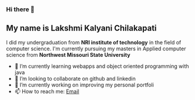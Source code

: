### Hi there 👋

## My name is **Lakshmi Kalyani Chilakapati**
I did my undergraduation from **NRI institute of technology** in the field of computer science. I'm currently pursuing my masters in Applied computer science from **Northwest Missouri State University**

- 🌱 I’m currently learning webapps and object oriented programming with java
- 👯 I’m looking to collaborate on github and linkedin
- 🔭 I’m currently working on improving my personal portfoli
- 📫 How to reach me: [Email](kalyani.chilakapati99@gmail.com)

